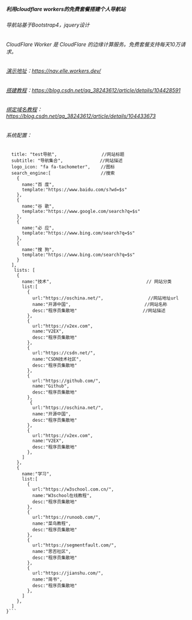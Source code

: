 #####  利用cloudflare workers的免费套餐搭建个人导航站
###### 导航站基于Bootstrap4，jquery设计
###### CloudFlare Worker 是 CloudFlare 的边缘计算服务。免费套餐支持每天10万请求。

###### [演示地址](https://nav.elle.workers.dev/)：https://nav.elle.workers.dev/
###### [搭建教程](https://blog.csdn.net/qq_38243612/article/details/104428591)：https://blog.csdn.net/qq_38243612/article/details/104428591
###### [绑定域名教程](https://blog.csdn.net/qq_38243612/article/details/104433673)：https://blog.csdn.net/qq_38243612/article/details/104433673
###### 系统配置：
```const config = {
  title: "test导航",                 //网站标题
  subtitle: "导航集合",              //网站描述
  logo_icon: "fa fa-tachometer",    //图标
  search_engine:[                   //搜索
    {
      name:"百 度",
      template:"https://www.baidu.com/s?wd=$s"
    },
    {
      name:"谷 歌",
      template:"https://www.google.com/search?q=$s"
    },
    {
      name:"必 应",
      template:"https://www.bing.com/search?q=$s"
    },
    {
      name:"搜 狗",
      template:"https://www.bing.com/search?q=$s"
    }
  ], 
   lists: [                            
    {
      name:"技术",                                    // 网站分类
      list:[
        {
          url:"https://oschina.net/",                 //网站地址url
          name:"开源中国",                            //网站名称
          desc:"程序员集散地"                         //网站描述
        },
        {
          url:"https://v2ex.com",
          name:"V2EX",
          desc:"程序员集散地"
        },
        {
          url:"https://csdn.net/",
          name:"CSDN技术社区",
          desc:"程序员集散地"
        },
        {
          url:"https://github.com/",
          name:"Github",
          desc:"程序员集散地"
        },
         {
          url:"https://oschina.net/",
          name:"开源中国",
          desc:"程序员集散地"
        },
        {
          url:"https://v2ex.com",
          name:"V2EX",
          desc:"程序员集散地"
        },
      ]
    },
    {
      name:"学习",
      list:[
        {
          url:"https://w3school.com.cn/",
          name:"W3school在线教程",
          desc:"程序员集散地"
        },
        {
          url:"https://runoob.com/",
          name:"菜鸟教程",
          desc:"程序员集散地"
        },
        {
          url:"https://segmentfault.com/",
          name:"思否社区",
          desc:"程序员集散地"
        },
        {
          url:"https://jianshu.com/",
          name:"简书",
          desc:"程序员集散地"
        },
      ]
    },  
  ]
}```


